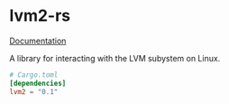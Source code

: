 # lvm2-rs

[Documentation](https://docs.rs/lvm2)

A library for interacting with the LVM subystem on Linux.

```toml
# Cargo.toml
[dependencies]
lvm2 = "0.1"
```

